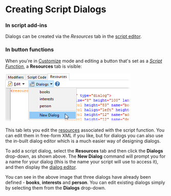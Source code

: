 # Creating Script Dialogs

### In script add-ins

Dialogs can be created via the *Resources* tab in the [script editor](../script_editor/README.md).

### In button functions

When you're in [Customize](/Manual/customize/README.md) mode and editing a button that's set as a *[Script Function](../script_functions.md)*, a **Resources** tab is visible:

![](/Manual/images/media/image063.png)

This tab lets you edit the [resources](../resources/README.md) associated with the script function. You can edit them in free-form XML if you like, but for dialogs you can also use the in-built dialog editor which is a much easier way of designing dialogs.

To add a script dialog, select the **Resources** tab and then click the **Dialogs** drop-down, as shown above. The **New Dialog** command will prompt you for a name for your dialog (this is the name your script will use to access it), and then display the [dialog editor](../script_editor/editors/dialog_editor/README.md).

You can see in the above image that three dialogs have already been defined - **books**, **interests** and **person**. You can edit existing dialogs simply by selecting them from the **Dialogs** drop-down.
